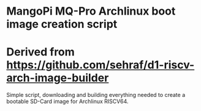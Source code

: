 # MangoPi MQ-Pro Archlinux boot image creation script
# Derived from https://github.com/sehraf/d1-riscv-arch-image-builder

Simple script, downloading and building everything needed to create a bootable SD-Card image for Archlinux RISCV64.
